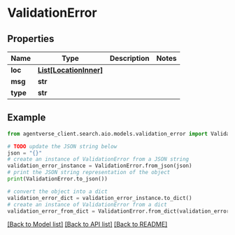 # ValidationError


## Properties

Name | Type | Description | Notes
------------ | ------------- | ------------- | -------------
**loc** | [**List[LocationInner]**](LocationInner.md) |  | 
**msg** | **str** |  | 
**type** | **str** |  | 

## Example

```python
from agentverse_client.search.aio.models.validation_error import ValidationError

# TODO update the JSON string below
json = "{}"
# create an instance of ValidationError from a JSON string
validation_error_instance = ValidationError.from_json(json)
# print the JSON string representation of the object
print(ValidationError.to_json())

# convert the object into a dict
validation_error_dict = validation_error_instance.to_dict()
# create an instance of ValidationError from a dict
validation_error_from_dict = ValidationError.from_dict(validation_error_dict)
```
[[Back to Model list]](../README.md#documentation-for-models) [[Back to API list]](../README.md#documentation-for-api-endpoints) [[Back to README]](../README.md)


